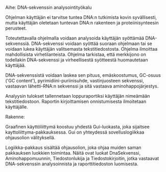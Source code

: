 ﻿Aihe: DNA-sekvenssin analysointityökalu

Ohjelman käyttäjän ei tarvitse tuntea DNA:n tutkimista kovin syvällisesti, 
mutta käyttäjän oletetaan tuntevan DNA:n rakenteen ja proteiinisynteesin perusteet.

Toteutettavalla ohjelmalla voidaan analysoida käyttäjän syöttämää DNA-sekvenssiä. 
DNA-sekvenssi voidaan syöttää suoraan ohjelmaan tai se voidaan lukea käyttäjän valitsemasta tekstitiedostosta. 
Ohjelma ilmoittaa mahdollisista virhetilanteista.
Ohjelma tarkistaa, että merkkijono on todellakin DNA-sekvenssi ja virheellisestä syötteestä huomautetaan käyttäjää.

DNA-sekvenssistä voidaan laskea sen pituus, emäskoostumus, GC-osuus ('GC content'), pyrimidiini-puriinisuhde, vastinjuosteen sekvenssi, 
vastaavan lähetti-RNA:n sekvenssi ja sitä vastaava aminohappojärjestys.

Analyysin tulokset tallennetaan loppuraportiksi käyttäjän nimeämään tekstitiedostoon. 
Raportin kirjoittamisen onnistumisesta ilmoitetaan käyttäjälle.


Rakenne:

Graafinen käyttöliittymä koostuu yhdestä Gui-luokasta, joka sijaitsee kayttoliittyma-pakkauksessa.
Gui on yhteydessä sovelluslogiikkaa ohjausolion välityksellä.

Logiikka-pakkaus sisältää ohjausolion, joka ohjaa muiden saman pakkauksen luokkien toimintaa.
Näitä ovat luokat DnaSekvenssi, Aminohappomuunnin, Tiedostonlukija ja Tiedostokirjoitin, jotka vastaavat DNA-sekvenssin analysoinnista ja raporttitiedoston luomisesta.



